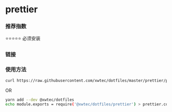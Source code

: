 # prettier

### 推荐指数

⭐⭐⭐⭐⭐ 必须安装

### 链接

### 使用方法

```sh
curl https://raw.githubusercontent.com/xwtec/dotfiles/master/prettier/prettier.config.js
```

OR

```sh
yarn add --dev @xwtec/dotfiles
echo module.exports = require('@xwtec/dotfiles/prettier') > prettier.config.js
```
